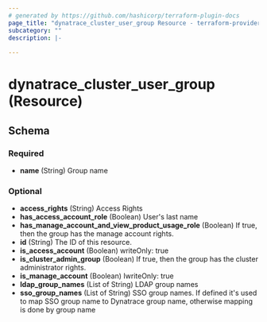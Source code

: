 ```yaml
---
# generated by https://github.com/hashicorp/terraform-plugin-docs
page_title: "dynatrace_cluster_user_group Resource - terraform-provider-dynatrace"
subcategory: ""
description: |-
  
---
```


# dynatrace_cluster_user_group (Resource)





<!-- schema generated by tfplugindocs -->
## Schema

### Required

- **name** (String) Group name

### Optional

- **access_rights** (String) Access Rights
- **has_access_account_role** (Boolean) User's last name
- **has_manage_account_and_view_product_usage_role** (Boolean) If true, then the group has the manage account rights.
- **id** (String) The ID of this resource.
- **is_access_account** (Boolean) writeOnly: true
- **is_cluster_admin_group** (Boolean) If true, then the group has the cluster administrator rights.
- **is_manage_account** (Boolean) IwriteOnly: true
- **ldap_group_names** (List of String) LDAP group names
- **sso_group_names** (List of String) SSO group names. If defined it's used to map SSO group name to Dynatrace group name, otherwise mapping is done by group name


